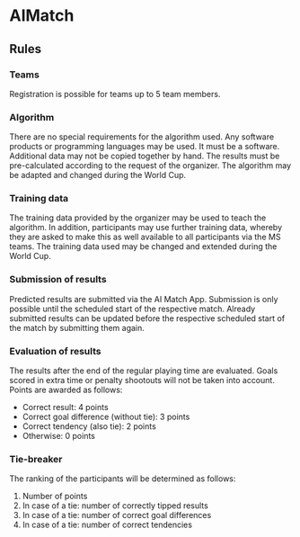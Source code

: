 # AIMatch
## Rules

### Teams

Registration is possible for teams up to 5 team members.

### Algorithm

There are no special requirements for the algorithm used. Any software products or programming languages may be used. It must be a software. Additional data may not be copied together by hand. The results must be pre-calculated according to the request of the organizer. The algorithm may be adapted and changed during the World Cup.

### Training data

The training data provided by the organizer may be used to teach the algorithm. In addition, participants may use further training data, whereby they are asked to make this as well available to all participants via the MS teams. The training data used may be changed and extended during the World Cup.

### Submission of results

Predicted results are submitted via the AI Match App. Submission is only possible until the scheduled start of the respective match. Already submitted results can be updated before the respective scheduled start of the match by submitting them again.

### Evaluation of results

The results after the end of the regular playing time are evaluated. Goals scored in extra time or penalty shootouts will not be taken into account. Points are awarded as follows:

- Correct result: 4 points
- Correct goal difference (without tie): 3 points
- Correct tendency (also tie): 2 points
- Otherwise: 0 points

### Tie-breaker

The ranking of the participants will be determined as follows:

1. Number of points
2. In case of a tie: number of correctly tipped results
3. In case of a tie: number of correct goal differences
4. In case of a tie: number of correct tendencies
